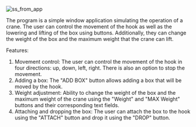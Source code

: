 
![ss_from_app](https://github.com/MBurdziej/projekt_dzwig/assets/108184079/0a81cadd-416a-4cc5-a780-88c4e77c8d1a)

The program is a simple window application simulating the operation of a crane. The user can control the movement of the hook as well as the lowering and lifting of the box using buttons. Additionally, they can change the weight of the box and the maximum weight that the crane can lift.

Features:
1. Movement control: The user can control the movement of the hook in four directions: up, down, left, right. There is also an option to stop the movement.
2. Adding a box: The "ADD BOX" button allows adding a box that will be moved by the hook.
3. Weight adjustment: Ability to change the weight of the box and the maximum weight of the crane using the "Weight" and "MAX Weight" buttons and their corresponding text fields.
4. Attaching and dropping the box: The user can attach the box to the hook using the "ATTACH" button and drop it using the "DROP" button.



